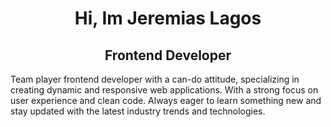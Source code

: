 <h1 align="center">Hi, Im Jeremias Lagos</h1>
<h2 align="center">Frontend Developer</h2>

Team player frontend developer with a can-do attitude, specializing in creating dynamic and responsive web applications. With a strong focus on user experience and clean code.
Always eager to learn something new and stay updated with the latest industry trends and technologies.


